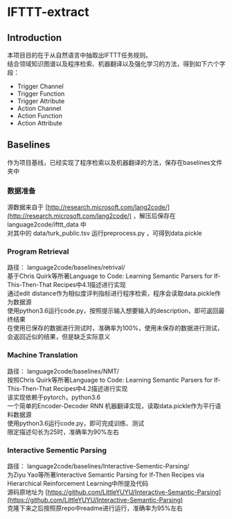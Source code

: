 # IFTTT-extract  
  
## Introduction  
本项目目的在于从自然语言中抽取出IFTTT任务规则。  
结合领域知识图谱以及程序检索、机器翻译以及强化学习的方法，得到如下六个字段：  
- Trigger Channel   
- Trigger Function  
- Trigger Attribute
- Action Channel  
- Action Function  
- Action Attribute  

## Baselines
作为项目基线，已经实现了程序检索以及机器翻译的方法，保存在baselines文件夹中

### 数据准备
源数据来自于 [http://research.microsoft.com/lang2code/](http://research.microsoft.com/lang2code/) ，解压后保存在 language2code/ifttt_data 中  
对其中的 data/turk_public.tsv 运行preprocess.py ，可得到data.pickle

### Program Retrieval
路径： language2code/baselines/retrival/  
基于Chris Quirk等所著Language to Code: Learning Semantic Parsers for If-This-Then-That Recipes中4.1描述进行实现  
通过edit distance作为相似度评判指标进行程序检索，程序会读取data.pickle作为数据源  
使用python3.6运行code.py，按照提示输入想要输入的description，即可返回最终结果  
在使用已保存的数据进行测试时，准确率为100%，使用未保存的数据进行测试，会返回近似的结果，但是缺乏实际意义  

### Machine Translation  
路径： language2code/baselines/NMT/  
按照Chris Quirk等所著Language to Code: Learning Semantic Parsers for If-This-Then-That Recipes中4.2描述进行实现  
该实现依赖于pytorch，python3.6  
一个简单的Encoder-Decoder RNN 机器翻译实现，读取data.pickle作为平行语料数据源  
使用python3.6运行code.py，即可完成训练、测试  
限定描述句长为25时，准确率为90%左右  

### Interactive Sementic Parsing
路径： language2code/baselines/Interactive-Sementic-Parsing/  
为Ziyu Yao等所著Interactive Semantic Parsing for If-Then Recipes via Hierarchical Reinforcement Learning中所提及代码  
源码原地址为 [https://github.com/LittleYUYU/Interactive-Semantic-Parsing](https://github.com/LittleYUYU/Interactive-Semantic-Parsing)  
克隆下来之后按照原repo中readme进行运行，准确率为95%左右
